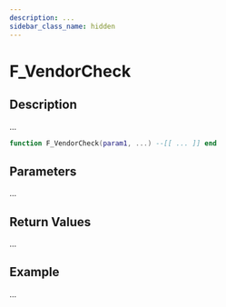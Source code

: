```yaml
---
description: ...
sidebar_class_name: hidden
---
```


# F_VendorCheck

## Description

...

```lua
function F_VendorCheck(param1, ...) --[[ ... ]] end
```

## Parameters

...

## Return Values

...

## Example

...

